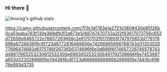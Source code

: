 ### Hi there 👋

![Anurag's github stats](https://github-readme-stats.vercel.app/api?username=Leo-SingleDay&show_icons=true&theme=tokyonight)

https://camo.githubusercontent.com/7f3c1df783e1a2721d3809430e95f26b0ca51eaba763f130e368dfb1f2a673e5/68747470733a2f2f63617073756c652d72656e6465722e76657263656c2e6170702f6170693f747970653d776176696e6726636f6c6f723d6772616469656e74266865696768743d3135302677696474683d6175746f2673656374696f6e3d666f6f74657226746578743d48617665253230612532306e6963652532306461792126666f6e7453697a653d323026666f6e74436f6c6f723d66666666666626666f6e74416c69676e593d3735
